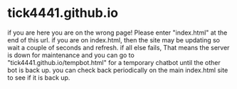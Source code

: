 # tick4441.github.io
if you are here you are on the wrong page! Please enter "index.html" at the end of this url. if you are on index.html, then the site may be updating so wait a couple of seconds and refresh. if all else fails, That means the server is down for maintenance and you can go to "tick4441.github.io/tempbot.html" for a temporary chatbot until the other bot is back up. you can check back periodically on the main index.html site to see if it is back up. 
